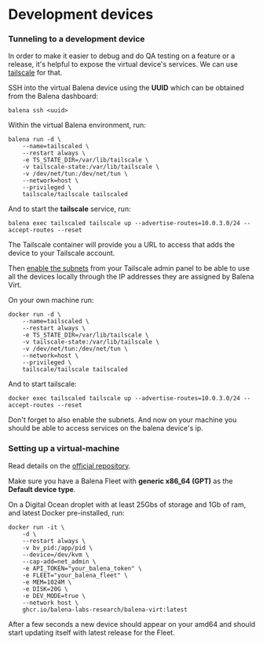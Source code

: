 # Development devices

### Tunneling to a development device

In order to make it easier to debug and do QA testing on a feature or a release, it's helpful to expose the virtual device's services. We can use [tailscale](https://tailscale.com) for that.

SSH into the virtual Balena device using the **UUID** which can be obtained from the Balena dashboard:

`balena ssh <uuid>`

Within the virtual Balena environment, run:

```
balena run -d \
    --name=tailscaled \
    --restart always \
    -e TS_STATE_DIR=/var/lib/tailscale \
    -v tailscale-state:/var/lib/tailscale \
    -v /dev/net/tun:/dev/net/tun \
    --network=host \
    --privileged \
    tailscale/tailscale tailscaled
```

And to start the **tailscale** service, run:

```
balena exec tailscaled tailscale up --advertise-routes=10.0.3.0/24 --accept-routes --reset
```

The Tailscale container will provide you a URL to access that adds the device to your Tailscale account.

Then [enable the subnets](https://tailscale.com/kb/1019/subnets/#step-3-enable-subnet-routes-from-the-admin-console) from your Tailscale admin panel to be able to use all the devices locally through the IP addresses they are assigned by Balena Virt.

On your own machine run:

```
docker run -d \
    --name=tailscaled \
    --restart always \
    -e TS_STATE_DIR=/var/lib/tailscale \
    -v tailscale-state:/var/lib/tailscale \
    -v /dev/net/tun:/dev/net/tun \
    --network=host \
    --privileged \
    tailscale/tailscale tailscaled
```

And to start tailscale:

```
docker exec tailscaled tailscale up --advertise-routes=10.0.3.0/24 --accept-routes --reset
```

Don't forget to also enable the subnets. And now on your machine you should be able to access services on the balena device's ip.

### Setting up a virtual-machine

Read details on the [official repository](https://github.com/balena-labs-research/balena-virt).

Make sure you have a Balena Fleet with **generic x86\_64 (GPT)** as the **Default device type**.

On a Digital Ocean droplet with at least 25Gbs of storage and 1Gb of ram, and latest Docker pre-installed, run:

```
docker run -it \
    -d \
    --restart always \
    -v bv_pid:/app/pid \
    --device=/dev/kvm \
    --cap-add=net_admin \
    -e API_TOKEN="your_balena_token" \
    -e FLEET="your_balena_fleet" \
    -e MEM=1024M \
    -e DISK=20G \
    -e DEV_MODE=true \
    --network host \
    ghcr.io/balena-labs-research/balena-virt:latest
```

After a few seconds a new device should appear on your amd64 and should start updating itself with latest release for the Fleet.

